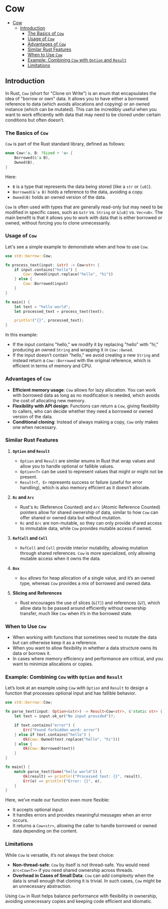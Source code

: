 # Cow

- [Cow](#cow)
  - [Introduction](#introduction)
    - [The Basics of `Cow`](#the-basics-of-cow)
    - [Usage of `Cow`](#usage-of-cow)
    - [Advantages of `Cow`](#advantages-of-cow)
    - [Similar Rust Features](#similar-rust-features)
    - [When to Use `Cow`](#when-to-use-cow)
    - [Example: Combining `Cow` with `Option` and `Result`](#example-combining-cow-with-option-and-result)
    - [Limitations](#limitations)

## Introduction

In Rust, `Cow` (short for "Clone on Write") is an enum that encapsulates the idea of "borrow or own" data. It allows you to have either a borrowed reference to data (which avoids allocations and copying) or an owned instance (which can be mutated). This can be incredibly useful when you want to work efficiently with data that may need to be cloned under certain conditions but often doesn’t.

### The Basics of `Cow`

`Cow` is part of the Rust standard library, defined as follows:

```rust
enum Cow<'a, B: ?Sized + 'a> {
    Borrowed(&'a B),
    Owned(B),
}
```

Here:

- `B` is a type that represents the data being stored (like a `str` or `[u8]`).
- `Borrowed(&'a B)` holds a reference to the data, avoiding a copy.
- `Owned(B)` holds an owned version of the data.

`Cow` is often used with types that are generally read-only but may need to be modified in specific cases, such as `&str` vs. `String` or `&[u8]` vs. `Vec<u8>`. The main benefit is that it allows you to work with data that is either borrowed or owned, without forcing you to clone unnecessarily.

### Usage of `Cow`

Let's see a simple example to demonstrate when and how to use `Cow`.

```rust
use std::borrow::Cow;

fn process_text(input: &str) -> Cow<str> {
    if input.contains("hello") {
        Cow::Owned(input.replace("hello", "hi"))
    } else {
        Cow::Borrowed(input)
    }
}

fn main() {
    let text = "hello world";
    let processed_text = process_text(text);

    println!("{}", processed_text);
}
```

In this example:

- If the input contains "hello," we modify it by replacing "hello" with "hi," producing an owned `String` and wrapping it in `Cow::Owned`.
- If the input doesn’t contain "hello," we avoid creating a new `String` and instead return a `Cow::Borrowed` with the original reference, which is efficient in terms of memory and CPU.

### Advantages of `Cow`

- **Efficient memory usage**: `Cow` allows for lazy allocation. You can work with borrowed data as long as no modification is needed, which avoids the cost of allocating new memory.
- **Flexibility with API design**: Functions can return a `Cow`, giving flexibility to callers, who can decide whether they need a borrowed or owned version of the data.
- **Conditional cloning**: Instead of always making a copy, `Cow` only makes one when necessary.

### Similar Rust Features

1. **`Option` and `Result`**
   - `Option` and `Result` are similar enums in Rust that wrap values and allow you to handle optional or fallible values.
   - `Option<T>` can be used to represent values that might or might not be present.
   - `Result<T, E>` represents success or failure (useful for error handling), which is also memory efficient as it doesn’t allocate.

2. **`Rc` and `Arc`**
   - Rust's `Rc` (Reference Counted) and `Arc` (Atomic Reference Counted) pointers allow for shared ownership of data, similar to how `Cow` can offer shared or owned data but without mutation.
   - `Rc` and `Arc` are non-mutable, so they can only provide shared access to immutable data, while `Cow` provides mutable access if owned.

3. **`RefCell` and `Cell`**
   - `RefCell` and `Cell` provide interior mutability, allowing mutation through shared references. `Cow` is more specialized, only allowing mutable access when it owns the data.

4. **`Box`**
   - `Box` allows for heap allocation of a single value, and it’s an owned type, whereas `Cow` provides a mix of borrowed and owned data.

5. **Slicing and References**
   - Rust encourages the use of slices (`&[T]`) and references (`&T`), which allow data to be passed around efficiently without ownership transfer, much like `Cow` when it’s in the borrowed state.

### When to Use `Cow`

- When working with functions that sometimes need to mutate the data but can otherwise keep it as a reference.
- When you want to allow flexibility in whether a data structure owns its data or borrows it.
- In cases where memory efficiency and performance are critical, and you want to minimize allocations or copies.

### Example: Combining `Cow` with `Option` and `Result`

Let’s look at an example using `Cow` with `Option` and `Result` to design a function that processes optional input and has fallible behavior.

```rust
use std::borrow::Cow;

fn parse_text(input: Option<&str>) -> Result<Cow<str>, &'static str> {
    let text = input.ok_or("No input provided")?;

    if text.contains("error") {
        Err("Found forbidden word: error")
    } else if text.contains("hello") {
        Ok(Cow::Owned(text.replace("hello", "hi")))
    } else {
        Ok(Cow::Borrowed(text))
    }
}

fn main() {
    match parse_text(Some("hello world")) {
        Ok(result) => println!("Processed text: {}", result),
        Err(e) => println!("Error: {}", e),
    }
}
```

Here, we’ve made our function even more flexible:

- It accepts optional input.
- It handles errors and provides meaningful messages when an error occurs.
- It returns a `Cow<str>`, allowing the caller to handle borrowed or owned data depending on the content.

### Limitations

While `Cow` is versatile, it’s not always the best choice:

- **Non-thread-safe**: `Cow` by itself is not thread-safe. You would need `Arc<Cow<T>>` if you need shared ownership across threads.
- **Overhead in Cases of Small Data**: `Cow` can add complexity when the data is small enough that cloning it is trivial. In such cases, `Cow` might be an unnecessary abstraction.
  
Using `Cow` in Rust helps balance performance with flexibility in ownership, avoiding unnecessary copies and keeping code efficient and idiomatic.
